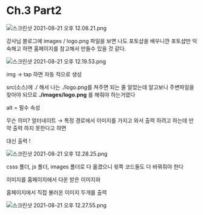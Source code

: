 # Ch.3 Part2

![스크린샷 2021-08-21 오후 12.08.21.png](Ch%203%20Part2%2035cfc60e18244112af953e719ba8ebb9/%E1%84%89%E1%85%B3%E1%84%8F%E1%85%B3%E1%84%85%E1%85%B5%E1%86%AB%E1%84%89%E1%85%A3%E1%86%BA_2021-08-21_%E1%84%8B%E1%85%A9%E1%84%92%E1%85%AE_12.08.21.png)

강사님 블로그에 images / logo.png 파일을 보면 나도 포토샵을 배우니깐 포토샵만 익숙해고 하면 홈페이지를 참고해서 만들수 있을 것 같다.

![스크린샷 2021-08-21 오후 12.19.53.png](Ch%203%20Part2%2035cfc60e18244112af953e719ba8ebb9/%E1%84%89%E1%85%B3%E1%84%8F%E1%85%B3%E1%84%85%E1%85%B5%E1%86%AB%E1%84%89%E1%85%A3%E1%86%BA_2021-08-21_%E1%84%8B%E1%85%A9%E1%84%92%E1%85%AE_12.19.53.png)

img → tap 하면 자동 적으로 생성 

src(소스)에 ./ 해서 나는 ./logo.png를 쳐주면 되는 줄 알았는데 
알고보니 주변파일을 찾아야 되므로 **./images/logo.png** 를 해줘야 하는거였다

alt = 필수 속성 

무슨 의미? 얼터네이트  → 특정 경로에서 이미지를 가지고 와서 출력 하려고 하는데 만약 출력 하지 못한다고 하면 

대신 출력 ! 

![스크린샷 2021-08-21 오후 12.28.25.png](Ch%203%20Part2%2035cfc60e18244112af953e719ba8ebb9/%E1%84%89%E1%85%B3%E1%84%8F%E1%85%B3%E1%84%85%E1%85%B5%E1%86%AB%E1%84%89%E1%85%A3%E1%86%BA_2021-08-21_%E1%84%8B%E1%85%A9%E1%84%92%E1%85%AE_12.28.25.png)

csss 폴더, js 폴더, images 폴더로 다 옮겼으니 윗쪽 코드들도 다 바꿔줘야 한다 

이미지를 홈페이지에서 다운 받은 이미지와 

홈페이지에서 직접 불러온 이미지 두개를 출력 

![스크린샷 2021-08-21 오후 12.27.55.png](Ch%203%20Part2%2035cfc60e18244112af953e719ba8ebb9/%E1%84%89%E1%85%B3%E1%84%8F%E1%85%B3%E1%84%85%E1%85%B5%E1%86%AB%E1%84%89%E1%85%A3%E1%86%BA_2021-08-21_%E1%84%8B%E1%85%A9%E1%84%92%E1%85%AE_12.27.55.png)